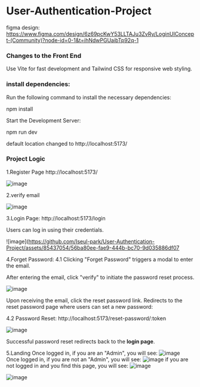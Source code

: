 # User-Authentication-Project

figma design: https://www.figma.com/design/6z69pcKwY53LLTAJu3ZvRy/LoginUIConcept-(Community)?node-id=0-1&t=ihNdwPGUaibTp92q-1 
### Changes to the Front End
Use Vite for fast development and Tailwind CSS for responsive web styling.

### install dependencies:
Run the following command to install the necessary dependencies:

npm install

Start the Development Server:

npm run dev

default location changed to 
http://localhost:5173/

### Project Logic

1.Register Page
http://localhost:5173/ 

![image](https://github.com/Iseul-park/User-Authentication-Project/assets/85437054/a5df4c9f-d752-4754-a9f9-9da20b47dc50)

2.verify email

![image](https://github.com/Iseul-park/User-Authentication-Project/assets/85437054/da2d467e-e681-425f-b23c-bd08d6dd8a09)


3.Login Page:
http://localhost:5173/login 

Users can log in using their credentials.

![image](https://github.com/Iseul-park/User-Authentication-Project/assets/85437054/56ba80ee-fae9-444b-bc70-9d035886df07


4.Forget Password:
4.1 Clicking "Forget Password" triggers a modal to enter the email.

After entering the email, click "verify" to initiate the password reset process.

![image](https://github.com/Iseul-park/User-Authentication-Project/assets/85437054/d30ef946-4221-43df-9928-1b01af195eaa)

Upon receiving the email, click the reset password link.
Redirects to the reset password page where users can set a new password:

4.2 Password Reset:
http://localhost:5173/reset-password/:token

![image](https://github.com/Iseul-park/User-Authentication-Project/assets/85437054/51baf86c-c587-444d-9b8c-9cafaf7cefed)

Successful password reset redirects back to the **login page**.

 
5.Landing 
Once logged in, if you are an "Admin", you will see:
![image](https://github.com/Iseul-park/User-Authentication-Project/assets/85437054/4b90e55d-7b70-4750-99af-c63008153c92)
Once logged in, if you are not an "Admin", you will see:
![image](https://github.com/Iseul-park/User-Authentication-Project/assets/85437054/f0c97fef-94c8-475b-8cd4-6f47e7864d53)
if you are not logged in and you find this page, you will see:
![image](https://github.com/Iseul-park/User-Authentication-Project/assets/85437054/279e6179-9354-473f-a13b-a728269a2510)

![image](https://github.com/user-attachments/assets/63449c82-43be-41d7-b91e-fab42ffe1b86)

